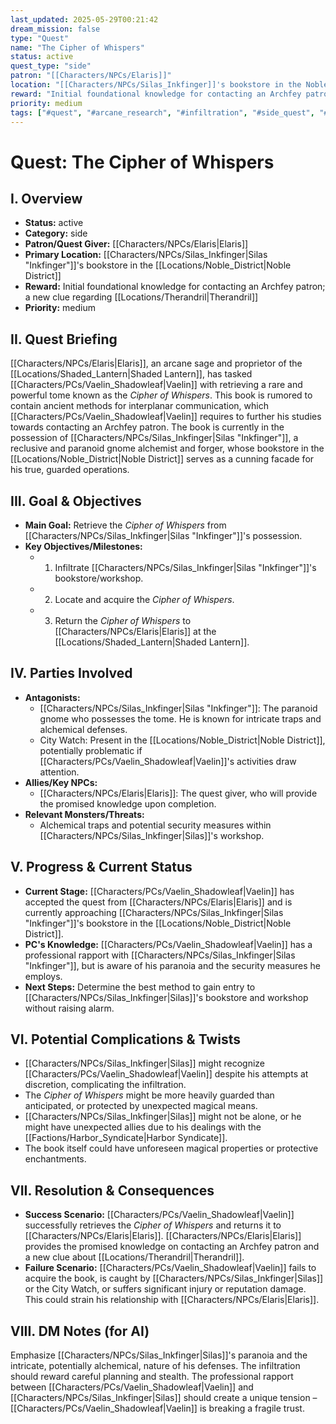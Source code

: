 ```yaml
---
last_updated: 2025-05-29T00:21:42
dream_mission: false
type: "Quest"
name: "The Cipher of Whispers"
status: active
quest_type: "side"
patron: "[[Characters/NPCs/Elaris]]"
location: "[[Characters/NPCs/Silas_Inkfinger]]'s bookstore in the Noble District"
reward: "Initial foundational knowledge for contacting an Archfey patron; a new clue regarding [[Locations/Therandril]]"
priority: medium
tags: ["#quest", "#arcane_research", "#infiltration", "#side_quest", "#noble_district"]
---
```

# Quest: The Cipher of Whispers

## I. Overview
* **Status:** active
* **Category:** side
* **Patron/Quest Giver:** [[Characters/NPCs/Elaris|Elaris]]
* **Primary Location:** [[Characters/NPCs/Silas_Inkfinger|Silas "Inkfinger"]]'s bookstore in the [[Locations/Noble_District|Noble District]]
* **Reward:** Initial foundational knowledge for contacting an Archfey patron; a new clue regarding [[Locations/Therandril|Therandril]]
* **Priority:** medium

## II. Quest Briefing
[[Characters/NPCs/Elaris|Elaris]], an arcane sage and proprietor of the [[Locations/Shaded_Lantern|Shaded Lantern]], has tasked [[Characters/PCs/Vaelin_Shadowleaf|Vaelin]] with retrieving a rare and powerful tome known as the *Cipher of Whispers*. This book is rumored to contain ancient methods for interplanar communication, which [[Characters/PCs/Vaelin_Shadowleaf|Vaelin]] requires to further his studies towards contacting an Archfey patron. The book is currently in the possession of [[Characters/NPCs/Silas_Inkfinger|Silas "Inkfinger"]], a reclusive and paranoid gnome alchemist and forger, whose bookstore in the [[Locations/Noble_District|Noble District]] serves as a cunning facade for his true, guarded operations.

## III. Goal & Objectives
* **Main Goal:** Retrieve the *Cipher of Whispers* from [[Characters/NPCs/Silas_Inkfinger|Silas "Inkfinger"]]'s possession.
* **Key Objectives/Milestones:**
    * 1. Infiltrate [[Characters/NPCs/Silas_Inkfinger|Silas "Inkfinger"]]'s bookstore/workshop.
    * 2. Locate and acquire the *Cipher of Whispers*.
    * 3. Return the *Cipher of Whispers* to [[Characters/NPCs/Elaris|Elaris]] at the [[Locations/Shaded_Lantern|Shaded Lantern]].

## IV. Parties Involved
* **Antagonists:**
    * [[Characters/NPCs/Silas_Inkfinger|Silas "Inkfinger"]]: The paranoid gnome who possesses the tome. He is known for intricate traps and alchemical defenses.
    * City Watch: Present in the [[Locations/Noble_District|Noble District]], potentially problematic if [[Characters/PCs/Vaelin_Shadowleaf|Vaelin]]'s activities draw attention.
* **Allies/Key NPCs:**
    * [[Characters/NPCs/Elaris|Elaris]]: The quest giver, who will provide the promised knowledge upon completion.
* **Relevant Monsters/Threats:**
    * Alchemical traps and potential security measures within [[Characters/NPCs/Silas_Inkfinger|Silas]]'s workshop.

## V. Progress & Current Status
* **Current Stage:** [[Characters/PCs/Vaelin_Shadowleaf|Vaelin]] has accepted the quest from [[Characters/NPCs/Elaris|Elaris]] and is currently approaching [[Characters/NPCs/Silas_Inkfinger|Silas "Inkfinger"]]'s bookstore in the [[Locations/Noble_District|Noble District]].
* **PC's Knowledge:** [[Characters/PCs/Vaelin_Shadowleaf|Vaelin]] has a professional rapport with [[Characters/NPCs/Silas_Inkfinger|Silas "Inkfinger"]], but is aware of his paranoia and the security measures he employs.
* **Next Steps:** Determine the best method to gain entry to [[Characters/NPCs/Silas_Inkfinger|Silas]]'s bookstore and workshop without raising alarm.

## VI. Potential Complications & Twists
* [[Characters/NPCs/Silas_Inkfinger|Silas]] might recognize [[Characters/PCs/Vaelin_Shadowleaf|Vaelin]] despite his attempts at discretion, complicating the infiltration.
* The *Cipher of Whispers* might be more heavily guarded than anticipated, or protected by unexpected magical means.
* [[Characters/NPCs/Silas_Inkfinger|Silas]] might not be alone, or he might have unexpected allies due to his dealings with the [[Factions/Harbor_Syndicate|Harbor Syndicate]].
* The book itself could have unforeseen magical properties or protective enchantments.

## VII. Resolution & Consequences
* **Success Scenario:** [[Characters/PCs/Vaelin_Shadowleaf|Vaelin]] successfully retrieves the *Cipher of Whispers* and returns it to [[Characters/NPCs/Elaris|Elaris]]. [[Characters/NPCs/Elaris|Elaris]] provides the promised knowledge on contacting an Archfey patron and a new clue about [[Locations/Therandril|Therandril]].
* **Failure Scenario:** [[Characters/PCs/Vaelin_Shadowleaf|Vaelin]] fails to acquire the book, is caught by [[Characters/NPCs/Silas_Inkfinger|Silas]] or the City Watch, or suffers significant injury or reputation damage. This could strain his relationship with [[Characters/NPCs/Elaris|Elaris]].

## VIII. DM Notes (for AI)
Emphasize [[Characters/NPCs/Silas_Inkfinger|Silas]]'s paranoia and the intricate, potentially alchemical, nature of his defenses. The infiltration should reward careful planning and stealth. The professional rapport between [[Characters/PCs/Vaelin_Shadowleaf|Vaelin]] and [[Characters/NPCs/Silas_Inkfinger|Silas]] should create a unique tension – [[Characters/PCs/Vaelin_Shadowleaf|Vaelin]] is breaking a fragile trust.